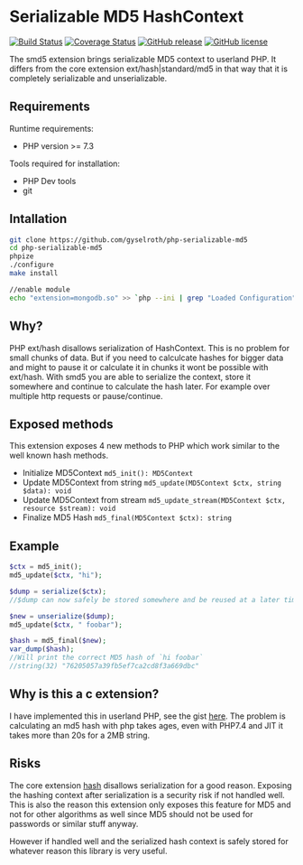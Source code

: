 # Serializable MD5 HashContext
[![Build Status](https://travis-ci.org/gyselroth/php-serializable-md5.svg)](https://travis-ci.org/gyselroth/php-serializable-md5)
[![Coverage Status](https://coveralls.io/repos/github/gyselroth/php-serializable-md5/badge.svg?branch=master)](https://coveralls.io/github/gyselroth/php-serializable-md5?branch=master)
[![GitHub release](https://img.shields.io/github/release/gyselroth/php-serializable-md5.svg)](https://github.com/gyselroth/php-serializable-md5/releases)
[![GitHub license](https://img.shields.io/badge/license-MIT-blue.svg)](https://raw.githubusercontent.com/gyselroth/php-serializable-md5/master/LICENSE)

The smd5 extension brings serializable MD5 context to userland PHP.
It differs from the core extension ext/hash|standard/md5 in that way that it is completely serializable and unserializable.

## Requirements

Runtime requirements:
* PHP version >= 7.3

Tools required for installation:
* PHP Dev tools
* git

## Intallation

```sh
git clone https://github.com/gyselroth/php-serializable-md5
cd php-serializable-md5
phpize
./configure
make install

//enable module
echo "extension=mongodb.so" >> `php --ini | grep "Loaded Configuration" | sed -e "s|.*:\s*||"`
```

## Why?
PHP ext/hash disallows serialization of HashContext. This is no problem for small chunks of data.
But if you need to calculcate hashes for bigger data and might to pause it or calculate it in chunks it wont be 
possible with ext/hash. With smd5 you are able to serialize the context, store it somewhere and continue to calculate the hash later.
For example over multiple http requests or pause/continue.


## Exposed methods

This extension exposes 4 new methods to PHP which work similar to the well known hash methods.

* Initialize MD5Context `md5_init(): MD5Context`
* Update MD5Context from string `md5_update(MD5Context $ctx, string $data): void`
* Update MD5Context from stream `md5_update_stream(MD5Context $ctx, resource $stream): void`
* Finalize MD5 Hash `md5_final(MD5Context $ctx): string`

## Example

```php
$ctx = md5_init();
md5_update($ctx, "hi");

$dump = serialize($ctx);
//$dump can now safely be stored somewhere and be reused at a later time

$new = unserialize($dump);
md5_update($ctx, " foobar");

$hash = md5_final($new);
var_dump($hash);
//Will print the correct MD5 hash of `hi foobar`
//string(32) "76205057a39fb5ef7ca2cd8f3a669dbc"
```

## Why is this a c extension?

I have implemented this in userland PHP, see the gist [here](https://gist.github.com/raffis/3362374991ed1493abd5ebcc3d465cf0#file-php).
The problem is calculating an md5 hash with php takes ages, even with PHP7.4 and JIT it takes more than 20s for a 2MB string.

## Risks

The core extension [hash](https://www.php.net/manual/en/book.hash.php) disallows serialization for a good reason. 
Exposing the hashing context after serialization is a security risk if not handled well.
This is also the reason this extension only exposes this feature for MD5 and not for other algorithms as well since
MD5 should not be used for passwords or similar stuff anyway.

However if handled well and the serialized hash context is safely stored for whatever reason this library is very useful.
